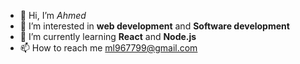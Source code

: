 - 👋 Hi, I’m *Ahmed*
- 👀 I’m interested in **web development** and **Software development**
- 🌱 I’m currently learning **React** and **Node.js**
- 📫 How to reach me ml967799@gmail.com

<!---
Vole-de-Mort/Vole-de-Mort is a ✨ special ✨ repository because its `README.md` (this file) appears on your GitHub profile.
You can click the Preview link to take a look at your changes.
--->
